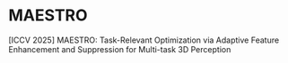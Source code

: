 # MAESTRO
[ICCV 2025] MAESTRO: Task-Relevant Optimization via Adaptive Feature Enhancement and Suppression for Multi-task 3D Perception
